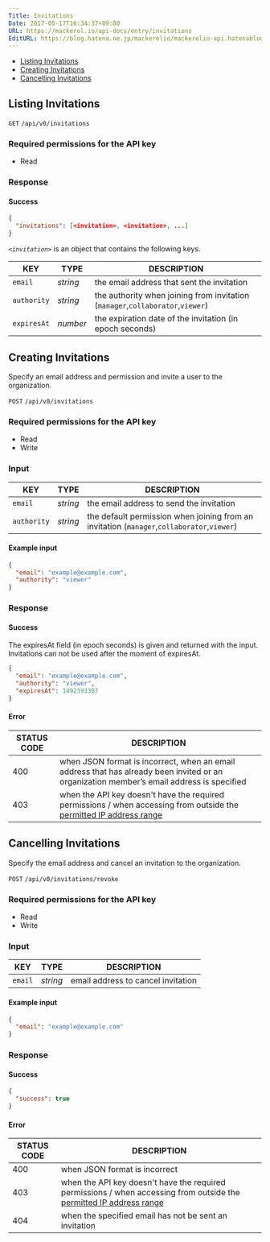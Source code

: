 ```yaml
---
Title: Invitations
Date: 2017-05-17T16:34:37+09:00
URL: https://mackerel.io/api-docs/entry/invitations
EditURL: https://blog.hatena.ne.jp/mackerelio/mackerelio-api.hatenablog.mackerel.io/atom/entry/10328749687247575586
---
```


<ul class="internal-nav">
  <li><a href="#list">Listing Invitations</a></li>
  <li><a href="#create">Creating Invitations</a></li>
  <li><a href="#revoke">Cancelling Invitations</a></li>
</ul>


<h2 id="list">Listing Invitations</h2>

<p class="type-get">
  <code>GET</code>
  <code>/api/v0/invitations</code>
</p>

### Required permissions for the API key

<ul class="api-key">
  <li class="label-read">Read</li>
</ul>

### Response

#### Success

```json
{
  "invitations": [<invitation>, <invitation>, ...]
}
```

<i>`<invitation>`</i> is an object that contains the following keys.

| KEY         | TYPE     | DESCRIPTION                                                 |
| --------    | ------   | -----------                                                 |
| `email`     | *string* | the email address that sent the invitation                                |
| `authority` | *string* | the authority when joining from invitation (`manager`,`collaborator`,`viewer`) |
| `expiresAt` | *number* | the expiration date of the invitation (in epoch seconds)                                    |


<h2 id="create">Creating Invitations</h2>

Specify an email address and permission and invite a user to the organization.

<p class="type-post">
  <code>POST</code>
  <code>/api/v0/invitations</code>
</p>

### Required permissions for the API key

<ul class="api-key">
  <li class="label-read">Read</li>
  <li class="label-write">Write</li>
</ul>

### Input

| KEY             | TYPE            | DESCRIPTION                                                    |
| ------------    | --------------- | -------------------------------------------------------------- |
| `email`         | *string*          | the email address to send the invitation                                       |
| `authority`     | *string*          | the default permission when joining from an invitation  (`manager`,`collaborator`,`viewer`) |

#### Example input
```json
{
  "email": "example@example.com",
  "authority": "viewer"
}
```

### Response

#### Success

The expiresAt field (in epoch seconds) is given and returned with the input. Invitations can not be used after the moment of expiresAt.

```json
{
  "email": "example@example.com",
  "authority": "viewer",
  "expiresAt": 1492393387
}
```

#### Error

<table class="default api-error-table">
  <thead>
    <tr>
      <th class="status-code">STATUS CODE</th>
      <th class="description">DESCRIPTION</th>
    </tr>
  </thead>
  <tbody>
    <tr>
      <td>400</td>
      <td>when JSON format is incorrect, when an email address that has already been invited or an organization member’s email address is specified</td>
    </tr>
    <tr>
      <td>403</td>
      <td>when the API key doesn't have the required permissions / when accessing from outside the <a href="https://mackerel.io/docs/entry/faq/organization/ip-restriction" target="_blank">permitted IP address range</a></td>
    </tr>
  </tbody>
</table>

<h2 id="revoke">Cancelling Invitations</h2>

Specify the email address and cancel an invitation to the organization.

<p class="type-post">
  <code>POST</code>
  <code>/api/v0/invitations/revoke</code>
</p>

### Required permissions for the API key

<ul class="api-key">
  <li class="label-read">Read</li>
  <li class="label-write">Write</li>
</ul>

### Input

| KEY             | TYPE            | DESCRIPTION                                                    |
| ------------    | --------------- | -------------------------------------------------------------- |
| `email`         | *string*        | email address to cancel invitation                                   |

#### Example input

```json
{
  "email": "example@example.com"
}
```

### Response

#### Success

```json
{
  "success": true
}
```

#### Error

<table class="default api-error-table">
  <thead>
    <tr>
      <th class="status-code">STATUS CODE</th>
      <th class="description">DESCRIPTION</th>
    </tr>
  </thead>
  <tbody>
    <tr>
      <td>400</td>
      <td>when JSON format is incorrect</td>
    </tr>
    <tr>
      <td>403</td>
      <td>when the API key doesn't have the required permissions / when accessing from outside the <a href="https://mackerel.io/docs/entry/faq/organization/ip-restriction" target="_blank">permitted IP address range</a></td>
    </tr>
    <tr>
      <td>404</td>
      <td>when the specified email has not be sent an invitation</td>
    </tr>
  </tbody>
</table>

